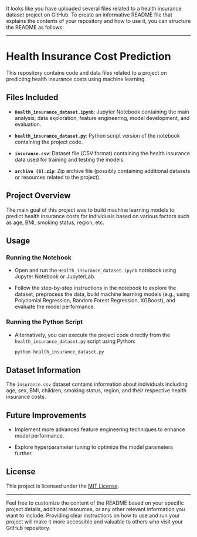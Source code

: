 It looks like you have uploaded several files related to a health insurance dataset project on GitHub. To create an informative README file that explains the contents of your repository and how to use it, you can structure the README as follows:

---

# Health Insurance Cost Prediction

This repository contains code and data files related to a project on predicting health insurance costs using machine learning.

## Files Included

- **`Health_insurance_dataset.ipynb`**: Jupyter Notebook containing the main analysis, data exploration, feature engineering, model development, and evaluation.

- **`health_insurance_dataset.py`**: Python script version of the notebook containing the project code.

- **`insurance.csv`**: Dataset file (CSV format) containing the health insurance data used for training and testing the models.

- **`archive (6).zip`**: Zip archive file (possibly containing additional datasets or resources related to the project).

## Project Overview

The main goal of this project was to build machine learning models to predict health insurance costs for individuals based on various factors such as age, BMI, smoking status, region, etc.

## Usage

### Running the Notebook

- Open and run the `Health_insurance_dataset.ipynb` notebook using Jupyter Notebook or JupyterLab.
  
- Follow the step-by-step instructions in the notebook to explore the dataset, preprocess the data, build machine learning models (e.g., using Polynomial Regression, Random Forest Regression, XGBoost), and evaluate the model performance.

### Running the Python Script

- Alternatively, you can execute the project code directly from the `health_insurance_dataset.py` script using Python:

  ```bash
  python health_insurance_dataset.py
  ```

## Dataset Information

The `insurance.csv` dataset contains information about individuals including age, sex, BMI, children, smoking status, region, and their respective health insurance costs.

## Future Improvements

- Implement more advanced feature engineering techniques to enhance model performance.
  
- Explore hyperparameter tuning to optimize the model parameters further.

## License

This project is licensed under the [MIT License](LICENSE).

---

Feel free to customize the content of the README based on your specific project details, additional resources, or any other relevant information you want to include. Providing clear instructions on how to use and run your project will make it more accessible and valuable to others who visit your GitHub repository.
